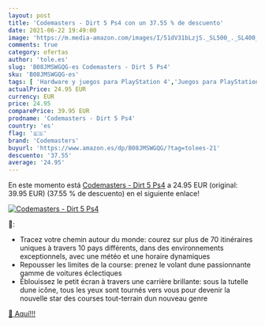 ```yaml
---
layout: post
title: 'Codemasters - Dirt 5 Ps4 con un 37.55 % de descuento'
date: 2021-06-22 19:49:00
image: 'https://m.media-amazon.com/images/I/51dV31bLzjS._SL500_._SL400_.jpg'
comments: true
category: ofertas
author: 'tole.es'
slug: 'B08JMSWGQG-es Codemasters - Dirt 5 Ps4'
sku: 'B08JMSWGQG-es'
tags: [ 'Hardware y juegos para PlayStation 4','Juegos para PlayStation 4','Videojuegos','codemasters','ps4', ]
actualPrice: 24.95 EUR
currency: EUR
price: 24.95
comparePrice: 39.95 EUR
prodname: 'Codemasters - Dirt 5 Ps4'
country: 'es'
flag: '🇪🇸'
brand: 'Codemasters'
buyurl: 'https://www.amazon.es/dp/B08JMSWGQG/?tag=tolees-21'
descuento: '37.55'
average: '24.95'
---
```


En este momento está [Codemasters - Dirt 5 Ps4](https://www.amazon.es/dp/B08JMSWGQG/?tag=tolees-21) a 24.95 EUR (original: 39.95 EUR) (37.55 %  de descuento) en el siguiente enlace!

[![Codemasters - Dirt 5 Ps4](https://m.media-amazon.com/images/I/51dV31bLzjS._SL500_._SL400_.jpg)](https://www.amazon.es/dp/B08JMSWGQG/?tag=tolees-21)

🔎:

- Tracez votre chemin autour du monde: courez sur plus de 70 itinéraires uniques à travers 10 pays différents, dans des environnements exceptionnels, avec une météo et une horaire dynamiques
- Repousser les limites de la course: prenez le volant dune passionnante gamme de voitures éclectiques
- Éblouissez le petit écran à travers une carrière brillante: sous la tutelle dune icône, tous les yeux sont tournés vers vous pour devenir la nouvelle star des courses tout-terrain dun nouveau genre

[🛒 Aquí!!!](https://www.amazon.es/dp/B08JMSWGQG/?tag=tolees-21)
